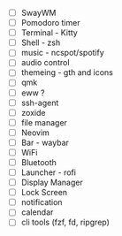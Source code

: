 - [ ] SwayWM
- [ ] Pomodoro timer
- [ ] Terminal - Kitty
- [ ] Shell - zsh
- [ ] music - ncspot/spotify
- [ ] audio control
- [ ] themeing - gth and icons
- [ ] qmk
- [ ] eww ?
- [ ] ssh-agent
- [ ] zoxide
- [ ] file manager
- [ ] Neovim
- [ ] Bar - waybar
- [ ] WiFi
- [ ] Bluetooth
- [ ] Launcher - rofi
- [ ] Display Manager
- [ ] Lock Screen
- [ ] notification
- [ ] calendar
- [ ] cli tools (fzf, fd, ripgrep)
